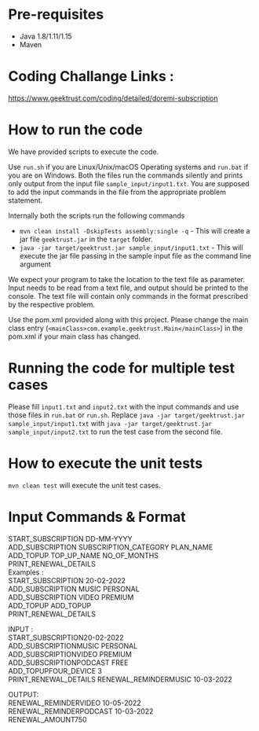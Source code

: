 # Pre-requisites
* Java 1.8/1.11/1.15
* Maven

# Coding Challange Links :
https://www.geektrust.com/coding/detailed/doremi-subscription

# How to run the code

We have provided scripts to execute the code. 

Use `run.sh` if you are Linux/Unix/macOS Operating systems and `run.bat` if you are on Windows.  Both the files run the commands silently and prints only output from the input file `sample_input/input1.txt`. You are supposed to add the input commands in the file from the appropriate problem statement. 

Internally both the scripts run the following commands 

 * `mvn clean install -DskipTests assembly:single -q` - This will create a jar file `geektrust.jar` in the `target` folder.
 * `java -jar target/geektrust.jar sample_input/input1.txt` - This will execute the jar file passing in the sample input file as the command line argument

 We expect your program to take the location to the text file as parameter. Input needs to be read from a text file, and output should be printed to the console. The text file will contain only commands in the format prescribed by the respective problem.

 Use the pom.xml provided along with this project. Please change the main class entry (`<mainClass>com.example.geektrust.Main</mainClass>`) in the pom.xml if your main class has changed.

 # Running the code for multiple test cases

 Please fill `input1.txt` and `input2.txt` with the input commands and use those files in `run.bat` or `run.sh`. Replace `java -jar target/geektrust.jar sample_input/input1.txt` with `java -jar target/geektrust.jar sample_input/input2.txt` to run the test case from the second file. 

 # How to execute the unit tests

 `mvn clean test` will execute the unit test cases.

# Input Commands & Format
 
START_SUBSCRIPTION DD-MM-YYYY <br />
ADD_SUBSCRIPTION SUBSCRIPTION_CATEGORY PLAN_NAME <br />
ADD_TOPUP TOP_UP_NAME NO_OF_MONTHS <br /> 
PRINT_RENEWAL_DETAILS <br />
Examples :<br />
START_SUBSCRIPTION 20-02-2022 <br />
ADD_SUBSCRIPTION MUSIC  PERSONAL <br />
ADD_SUBSCRIPTION VIDEO PREMIUM <br />
ADD_TOPUP ADD_TOPUP <br />
PRINT_RENEWAL_DETAILS <br />


INPUT : <br />
START_SUBSCRIPTION20-02-2022 <br />
ADD_SUBSCRIPTIONMUSIC PERSONAL <br />
ADD_SUBSCRIPTIONVIDEO PREMIUM <br />
ADD_SUBSCRIPTIONPODCAST FREE <br />
ADD_TOPUPFOUR_DEVICE 3 <br />
PRINT_RENEWAL_DETAILS	RENEWAL_REMINDERMUSIC 10-03-2022 <br />

OUTPUT: <br />
RENEWAL_REMINDERVIDEO 10-05-2022<br />
RENEWAL_REMINDERPODCAST 10-03-2022<br />
RENEWAL_AMOUNT750<br />
